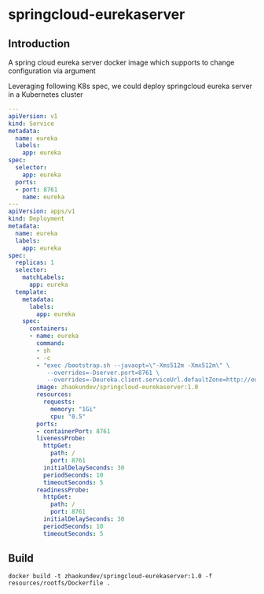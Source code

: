 # springcloud-eurekaserver

## Introduction

A spring cloud eureka server docker image which supports to change configuration via argument

Leveraging following K8s spec, we could deploy springcloud eureka server in a Kubernetes cluster

```yaml
---
apiVersion: v1
kind: Service
metadata:
  name: eureka
  labels:
    app: eureka
spec:
  selector:
    app: eureka
  ports:
  - port: 8761
    name: eureka
---
apiVersion: apps/v1
kind: Deployment
metadata:
  name: eureka
  labels:
    app: eureka
spec:
  replicas: 1
  selector:
    matchLabels:
      app: eureka
  template:
    metadata:
      labels:
        app: eureka
    spec:
      containers:
      - name: eureka
        command:
        - sh
        - -c
        - "exec /bootstrap.sh --javaopt=\"-Xms512m -Xmx512m\" \
           --overrides=-Dserver.port=8761 \
           --overrides=-Deureka.client.serviceUrl.defaultZone=http://eureka.default:8761"
        image: zhaokundev/springcloud-eurekaserver:1.0
        resources:
          requests:
            memory: "1Gi"
            cpu: "0.5"
        ports:
        - containerPort: 8761
        livenessProbe:
          httpGet:
            path: /
            port: 8761
          initialDelaySeconds: 30
          periodSeconds: 10
          timeoutSeconds: 5
        readinessProbe:
          httpGet:
            path: /
            port: 8761
          initialDelaySeconds: 30
          periodSeconds: 10
          timeoutSeconds: 5
```

## Build

```
docker build -t zhaokundev/springcloud-eurekaserver:1.0 -f resources/rootfs/Dockerfile .
```
